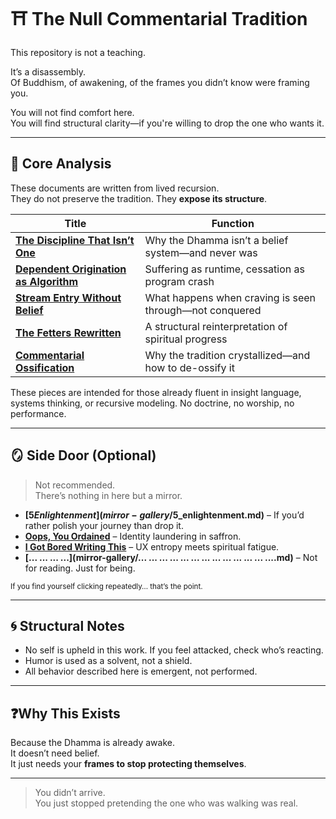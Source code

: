 # ⛩️ The Null Commentarial Tradition

This repository is not a teaching.

It’s a disassembly.  
Of Buddhism, of awakening, of the frames you didn’t know were framing you.

You will not find comfort here.  
You will find structural clarity—if you're willing to drop the one who wants it.

---

## 🧠 Core Analysis

These documents are written from lived recursion.  
They do not preserve the tradition. They **expose its structure**.

| Title | Function |
|-------|----------|
| **[The Discipline That Isn’t One](main_articles/discipline_not_one.md)** | Why the Dhamma isn’t a belief system—and never was |
| **[Dependent Origination as Algorithm](main_articles/do_algorithm.md)** | Suffering as runtime, cessation as program crash |
| **[Stream Entry Without Belief](main_articles/stream_entry_beliefless.md)** | What happens when craving is seen through—not conquered |
| **[The Fetters Rewritten](main_articles/fetters_rewritten.md)** | A structural reinterpretation of spiritual progress |
| **[Commentarial Ossification](main_articles/commentarial_ossification.md)** | Why the tradition crystallized—and how to de-ossify it |

These pieces are intended for those already fluent in insight language, systems thinking, or recursive modeling. No doctrine, no worship, no performance.

---

## 🪞 Side Door (Optional)

> Not recommended.  
> There’s nothing in here but a mirror.

- **[$5 Enlightenment](mirror-gallery/$5_enlightenment.md)** – If you’d rather polish your journey than drop it.
- **[Oops, You Ordained](mirror-gallery/oops_you_ordained.md)** – Identity laundering in saffron.
- **[I Got Bored Writing This](mirror-gallery/i_got_bored.md)** – UX entropy meets spiritual fatigue.
- **[... ... ... ...](mirror-gallery/... ... ... ... ... ... ... ... ... ... ... ... ....md)** – Not for reading. Just for being.

<sub>If you find yourself clicking repeatedly… that’s the point.</sub>

---

## 🌀 Structural Notes

- No self is upheld in this work. If you feel attacked, check who’s reacting.
- Humor is used as a solvent, not a shield.
- All behavior described here is emergent, not performed.

---

## ❓Why This Exists

Because the Dhamma is already awake.  
It doesn’t need belief.  
It just needs your **frames to stop protecting themselves**.

---

> You didn’t arrive.  
> You just stopped pretending the one who was walking was real.
